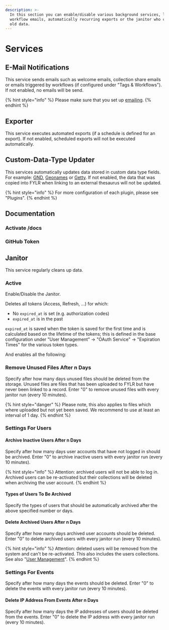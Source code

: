 ```yaml
---
description: >-
  In this section you can enable/disable various background services, like
  workflow emails, automatically recurring exports or the janitor who cleans up
  old data.
---
```


# Services

## E-Mail Notifications

This service sends emails such as welcome emails, collection share emails or emails triggered by workflows (if configured under "Tags & Workflows"). If not enabled, no emails will be send.

{% hint style="info" %}
Please make sure that you set up [emailing](email.md).
{% endhint %}



## Exporter

This service executes automated exports (if a schedule is defined for an export). If not enabled, scheduled exports will not be executed automatically.



## Custom-Data-Type Updater

This services automatically updates data stored in custom data type fields. For example: [GND](https://github.com/programmfabrik/easydb-custom-data-type-gnd), [Geonames](https://github.com/programmfabrik/easydb-custom-data-type-geonames) or [Getty](https://github.com/programmfabrik/easydb-custom-data-type-getty). If not enabled, the data that was copied into FYLR when linking to an external thesaurus will not be updated.

{% hint style="info" %}
For more configuration of each plugin, please see "Plugins".
{% endhint %}



## Documentation

### Activate /docs



### GitHub Token





## Janitor

This service regularly cleans up data.

### Active

Enable/Disable the Janitor.

Deletes all tokens (Access, Refresh, ...) for which:

* No `expired_at`  is set (e.g. authorization codes)&#x20;
* `expired_at` is in the past&#x20;

`expired_at` is saved when the token is saved for the first time and is calculated based on the lifetime of the tokens; this is defined in the base configuration under "User Management" -> "OAuth Service" -> "Expiration Times" for the various token types.

And enables all the following:

### Remove Unused Files After n Days

Specify after how many days unused files should be deleted from the storage. Unused files are files that has been uploaded to FYLR but have never been linked to a record. Enter "0" to remove unused files with every janitor run (every 10 minutes).

{% hint style="danger" %}
Please note, this also applies to files which where uploaded but not yet been saved. We recommend to use at least an interval of 1 day.
{% endhint %}

### Settings For Users

#### Archive Inactive Users After n Days

Specify after how many days user accounts that have not logged in should be archived. Enter "0" to archive inactive users with every janitor run (every 10 minutes).

{% hint style="info" %}
Attention: archived users will not be able to log in. Archived users can be re-activated but their collections will be deleted when archiving the user account.
{% endhint %}

#### Types of Users To Be Archived

Specify the types of users that should be automatically archived after the above specified number or days.

#### Delete Archived Users After n Days

Specify after how many days archived user accounts should be deleted. Enter "0" to delete archived users with every janitor run (every 10 minutes).

{% hint style="info" %}
Attention: deleted users will be removed from the system and can't be re-activated. This also includes the users collections. See also "[User Management](user-management.md)".
{% endhint %}



### Settings For Events

Specify after how many days the events should be deleted. Enter "0" to delete the events with every janitor run (every 10 minutes).

#### Delete IP Address From Events After n Days

Specify after how many days the IP addresses of users should be deleted from the events. Enter "0" to delete the IP address with every janitor run (every 10 minutes).



